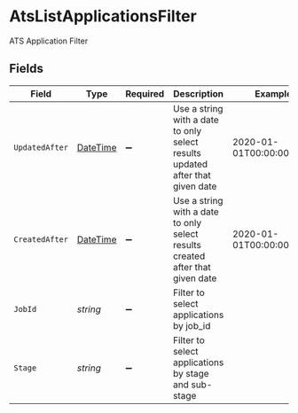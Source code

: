 # AtsListApplicationsFilter

ATS Application Filter


## Fields

| Field                                                                                 | Type                                                                                  | Required                                                                              | Description                                                                           | Example                                                                               |
| ------------------------------------------------------------------------------------- | ------------------------------------------------------------------------------------- | ------------------------------------------------------------------------------------- | ------------------------------------------------------------------------------------- | ------------------------------------------------------------------------------------- |
| `UpdatedAfter`                                                                        | [DateTime](https://learn.microsoft.com/en-us/dotnet/api/system.datetime?view=net-5.0) | :heavy_minus_sign:                                                                    | Use a string with a date to only select results updated after that given date         | 2020-01-01T00:00:00.000Z                                                              |
| `CreatedAfter`                                                                        | [DateTime](https://learn.microsoft.com/en-us/dotnet/api/system.datetime?view=net-5.0) | :heavy_minus_sign:                                                                    | Use a string with a date to only select results created after that given date         | 2020-01-01T00:00:00.000Z                                                              |
| `JobId`                                                                               | *string*                                                                              | :heavy_minus_sign:                                                                    | Filter to select applications by job_id                                               |                                                                                       |
| `Stage`                                                                               | *string*                                                                              | :heavy_minus_sign:                                                                    | Filter to select applications by stage and sub-stage                                  |                                                                                       |